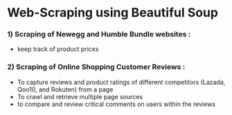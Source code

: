 # Web-Scraping using Beautiful Soup 

### 1) Scraping of Newegg and Humble Bundle websites : 
  - keep track of product prices
### 2) Scraping of Online Shopping Customer Reviews : 
  - To capture reviews and product ratings of different competitors (Lazada, Qoo10, and Rokuten) from a page
  - To crawl and retrieve multiple page sources
  - to compare and review critical comments on users within the reviews 
